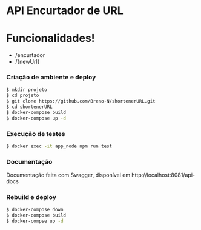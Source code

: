 # API Encurtador de URL

# Funcionalidades!

-   /encurtador
-   /{newUrl}

### Criação de ambiente e deploy

```sh
$ mkdir projeto
$ cd projeto
$ git clone https://github.com/Breno-N/shortenerURL.git
$ cd shortenerURL
$ docker-compose build
$ docker-compose up -d
```

### Execução de testes

```sh
$ docker exec -it app_node npm run test
```

### Documentação

Documentação feita com Swagger, disponível em http://localhost:8081/api-docs

### Rebuild e deploy
```sh
$ docker-compose down
$ docker-compose build
$ docker-compse up -d
```
